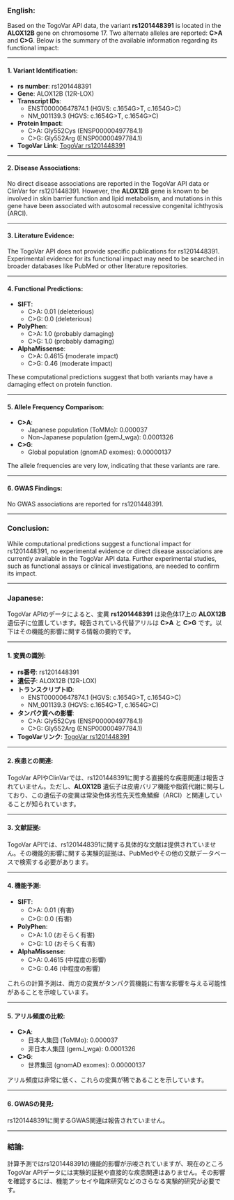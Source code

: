 ### English:
Based on the TogoVar API data, the variant **rs1201448391** is located in the **ALOX12B** gene on chromosome 17. Two alternate alleles are reported: **C>A** and **C>G**. Below is the summary of the available information regarding its functional impact:

---

#### 1. **Variant Identification**:
- **rs number**: rs1201448391
- **Gene**: ALOX12B (12R-LOX)
- **Transcript IDs**:
  - ENST00000647874.1 (HGVS: c.1654G>T, c.1654G>C)
  - NM_001139.3 (HGVS: c.1654G>T, c.1654G>C)
- **Protein Impact**:
  - C>A: Gly552Cys (ENSP00000497784.1)
  - C>G: Gly552Arg (ENSP00000497784.1)
- **TogoVar Link**: [TogoVar rs1201448391](https://togovar.org)

---

#### 2. **Disease Associations**:
No direct disease associations are reported in the TogoVar API data or ClinVar for rs1201448391. However, the **ALOX12B** gene is known to be involved in skin barrier function and lipid metabolism, and mutations in this gene have been associated with autosomal recessive congenital ichthyosis (ARCI).

---

#### 3. **Literature Evidence**:
The TogoVar API does not provide specific publications for rs1201448391. Experimental evidence for its functional impact may need to be searched in broader databases like PubMed or other literature repositories.

---

#### 4. **Functional Predictions**:
- **SIFT**: 
  - C>A: 0.01 (deleterious)
  - C>G: 0.0 (deleterious)
- **PolyPhen**: 
  - C>A: 1.0 (probably damaging)
  - C>G: 1.0 (probably damaging)
- **AlphaMissense**: 
  - C>A: 0.4615 (moderate impact)
  - C>G: 0.46 (moderate impact)

These computational predictions suggest that both variants may have a damaging effect on protein function.

---

#### 5. **Allele Frequency Comparison**:
- **C>A**:
  - Japanese population (ToMMo): 0.000037
  - Non-Japanese population (gemJ_wga): 0.0001326
- **C>G**:
  - Global population (gnomAD exomes): 0.00000137

The allele frequencies are very low, indicating that these variants are rare.

---

#### 6. **GWAS Findings**:
No GWAS associations are reported for rs1201448391.

---

### Conclusion:
While computational predictions suggest a functional impact for rs1201448391, no experimental evidence or direct disease associations are currently available in the TogoVar API data. Further experimental studies, such as functional assays or clinical investigations, are needed to confirm its impact.

---

### Japanese:
TogoVar APIのデータによると、変異 **rs1201448391** は染色体17上の **ALOX12B** 遺伝子に位置しています。報告されている代替アリルは **C>A** と **C>G** です。以下はその機能的影響に関する情報の要約です。

---

#### 1. **変異の識別**:
- **rs番号**: rs1201448391
- **遺伝子**: ALOX12B (12R-LOX)
- **トランスクリプトID**:
  - ENST00000647874.1 (HGVS: c.1654G>T, c.1654G>C)
  - NM_001139.3 (HGVS: c.1654G>T, c.1654G>C)
- **タンパク質への影響**:
  - C>A: Gly552Cys (ENSP00000497784.1)
  - C>G: Gly552Arg (ENSP00000497784.1)
- **TogoVarリンク**: [TogoVar rs1201448391](https://togovar.org)

---

#### 2. **疾患との関連**:
TogoVar APIやClinVarでは、rs1201448391に関する直接的な疾患関連は報告されていません。ただし、**ALOX12B** 遺伝子は皮膚バリア機能や脂質代謝に関与しており、この遺伝子の変異は常染色体劣性先天性魚鱗癬（ARCI）と関連していることが知られています。

---

#### 3. **文献証拠**:
TogoVar APIでは、rs1201448391に関する具体的な文献は提供されていません。その機能的影響に関する実験的証拠は、PubMedやその他の文献データベースで検索する必要があります。

---

#### 4. **機能予測**:
- **SIFT**: 
  - C>A: 0.01 (有害)
  - C>G: 0.0 (有害)
- **PolyPhen**: 
  - C>A: 1.0 (おそらく有害)
  - C>G: 1.0 (おそらく有害)
- **AlphaMissense**: 
  - C>A: 0.4615 (中程度の影響)
  - C>G: 0.46 (中程度の影響)

これらの計算予測は、両方の変異がタンパク質機能に有害な影響を与える可能性があることを示唆しています。

---

#### 5. **アリル頻度の比較**:
- **C>A**:
  - 日本人集団 (ToMMo): 0.000037
  - 非日本人集団 (gemJ_wga): 0.0001326
- **C>G**:
  - 世界集団 (gnomAD exomes): 0.00000137

アリル頻度は非常に低く、これらの変異が稀であることを示しています。

---

#### 6. **GWASの発見**:
rs1201448391に関するGWAS関連は報告されていません。

---

### 結論:
計算予測ではrs1201448391の機能的影響が示唆されていますが、現在のところTogoVar APIデータには実験的証拠や直接的な疾患関連はありません。その影響を確認するには、機能アッセイや臨床研究などのさらなる実験的研究が必要です。